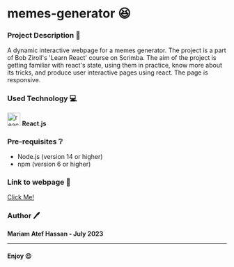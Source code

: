 # memes-generator 😆

### Project Description :page_facing_up:
A dynamic interactive webpage for a memes generator. The project is a part of Bob Ziroll's 'Learn React' course on Scrimba. The aim of the project is getting familiar with react's state, using them in practice, know more about its tricks, and produce user interactive pages using react. The page is responsive.  


### Used Technology 💻

<img src="https://upload.wikimedia.org/wikipedia/commons/thumb/a/a7/React-icon.svg/2300px-React-icon.svg.png" alt="react" width="30" height="30"> __React.js__

### Pre-requisites :grey_question:
- Node.js (version 14 or higher)
- npm (version 6 or higher)

### Link to webpage 🔗

<a href="https://memes-generator-mariam-atef.netlify.app/"> Click Me! </a>

### Author 🖊️

**Mariam Atef Hassan  - July 2023**

<hr>

#### Enjoy :wink:




